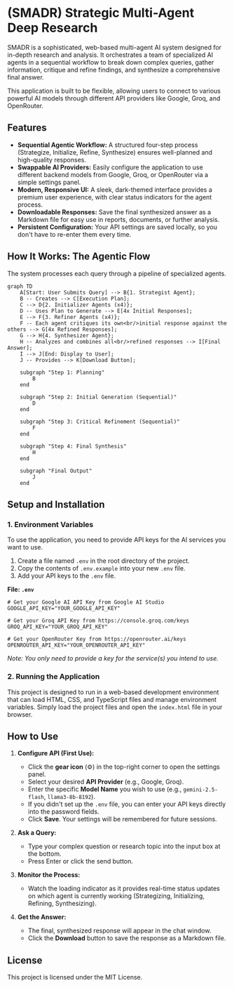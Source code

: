# (SMADR) Strategic Multi-Agent Deep Research

SMADR is a sophisticated, web-based multi-agent AI system designed for in-depth research and analysis. It orchestrates a team of specialized AI agents in a sequential workflow to break down complex queries, gather information, critique and refine findings, and synthesize a comprehensive final answer.

This application is built to be flexible, allowing users to connect to various powerful AI models through different API providers like Google, Groq, and OpenRouter.

## Features

- **Sequential Agentic Workflow:** A structured four-step process (Strategize, Initialize, Refine, Synthesize) ensures well-planned and high-quality responses.
- **Swappable AI Providers:** Easily configure the application to use different backend models from Google, Groq, or OpenRouter via a simple settings panel.
- **Modern, Responsive UI:** A sleek, dark-themed interface provides a premium user experience, with clear status indicators for the agent process.
- **Downloadable Responses:** Save the final synthesized answer as a Markdown file for easy use in reports, documents, or further analysis.
- **Persistent Configuration:** Your API settings are saved locally, so you don't have to re-enter them every time.

## How It Works: The Agentic Flow

The system processes each query through a pipeline of specialized agents.

```mermaid
graph TD
    A[Start: User Submits Query] --> B{1. Strategist Agent};
    B -- Creates --> C[Execution Plan];
    C --> D{2. Initializer Agents (x4)};
    D -- Uses Plan to Generate --> E[4x Initial Responses];
    E --> F{3. Refiner Agents (x4)};
    F -- Each agent critiques its own<br/>initial response against the others --> G[4x Refined Responses];
    G --> H{4. Synthesizer Agent};
    H -- Analyzes and combines all<br/>refined responses --> I[Final Answer];
    I --> J[End: Display to User];
    J -- Provides --> K[Download Button];

    subgraph "Step 1: Planning"
        B
    end

    subgraph "Step 2: Initial Generation (Sequential)"
        D
    end

    subgraph "Step 3: Critical Refinement (Sequential)"
        F
    end

    subgraph "Step 4: Final Synthesis"
        H
    end

    subgraph "Final Output"
        J
    end
```

## Setup and Installation

### 1. Environment Variables

To use the application, you need to provide API keys for the AI services you want to use.

1.  Create a file named `.env` in the root directory of the project.
2.  Copy the contents of `.env.example` into your new `.env` file.
3.  Add your API keys to the `.env` file.

**File: `.env`**
```
# Get your Google AI API Key from Google AI Studio
GOOGLE_API_KEY="YOUR_GOOGLE_API_KEY"

# Get your Groq API Key from https://console.groq.com/keys
GROQ_API_KEY="YOUR_GROQ_API_KEY"

# Get your OpenRouter Key from https://openrouter.ai/keys
OPENROUTER_API_KEY="YOUR_OPENROUTER_API_KEY"
```

*Note: You only need to provide a key for the service(s) you intend to use.*

### 2. Running the Application

This project is designed to run in a web-based development environment that can load HTML, CSS, and TypeScript files and manage environment variables. Simply load the project files and open the `index.html` file in your browser.

## How to Use

1.  **Configure API (First Use):**
    *   Click the **gear icon** (⚙️) in the top-right corner to open the settings panel.
    *   Select your desired **API Provider** (e.g., Google, Groq).
    *   Enter the specific **Model Name** you wish to use (e.g., `gemini-2.5-flash`, `llama3-8b-8192`).
    *   If you didn't set up the `.env` file, you can enter your API keys directly into the password fields.
    *   Click **Save**. Your settings will be remembered for future sessions.

2.  **Ask a Query:**
    *   Type your complex question or research topic into the input box at the bottom.
    *   Press Enter or click the send button.

3.  **Monitor the Process:**
    *   Watch the loading indicator as it provides real-time status updates on which agent is currently working (Strategizing, Initializing, Refining, Synthesizing).

4.  **Get the Answer:**
    *   The final, synthesized response will appear in the chat window.
    *   Click the **Download** button to save the response as a Markdown file.

## License

This project is licensed under the MIT License.
